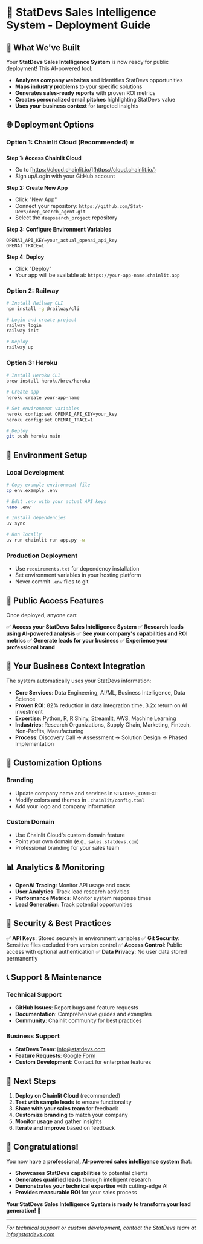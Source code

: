 # 🚀 StatDevs Sales Intelligence System - Deployment Guide

## 🎯 **What We've Built**

Your **StatDevs Sales Intelligence System** is now ready for public deployment! This AI-powered tool:

- **Analyzes company websites** and identifies StatDevs opportunities
- **Maps industry problems** to your specific solutions
- **Generates sales-ready reports** with proven ROI metrics
- **Creates personalized email pitches** highlighting StatDevs value
- **Uses your business context** for targeted insights

## 🌐 **Deployment Options**

### **Option 1: Chainlit Cloud (Recommended) ⭐**

**Step 1: Access Chainlit Cloud**
- Go to [https://cloud.chainlit.io/](https://cloud.chainlit.io/)
- Sign up/Login with your GitHub account

**Step 2: Create New App**
- Click "New App"
- Connect your repository: `https://github.com/Stat-Devs/deep_search_agent.git`
- Select the `deepsearch_project` repository

**Step 3: Configure Environment Variables**
```
OPENAI_API_KEY=your_actual_openai_api_key
OPENAI_TRACE=1
```

**Step 4: Deploy**
- Click "Deploy"
- Your app will be available at: `https://your-app-name.chainlit.app`

### **Option 2: Railway**

```bash
# Install Railway CLI
npm install -g @railway/cli

# Login and create project
railway login
railway init

# Deploy
railway up
```

### **Option 3: Heroku**

```bash
# Install Heroku CLI
brew install heroku/brew/heroku

# Create app
heroku create your-app-name

# Set environment variables
heroku config:set OPENAI_API_KEY=your_key
heroku config:set OPENAI_TRACE=1

# Deploy
git push heroku main
```

## 🔧 **Environment Setup**

### **Local Development**
```bash
# Copy example environment file
cp env.example .env

# Edit .env with your actual API keys
nano .env

# Install dependencies
uv sync

# Run locally
uv run chainlit run app.py -w
```

### **Production Deployment**
- Use `requirements.txt` for dependency installation
- Set environment variables in your hosting platform
- Never commit `.env` files to git

## 📱 **Public Access Features**

Once deployed, anyone can:

✅ **Access your StatDevs Sales Intelligence System**
✅ **Research leads using AI-powered analysis**
✅ **See your company's capabilities and ROI metrics**
✅ **Generate leads for your business**
✅ **Experience your professional brand**

## 🌟 **Your Business Context Integration**

The system automatically uses your StatDevs information:

- **Core Services**: Data Engineering, AI/ML, Business Intelligence, Data Science
- **Proven ROI**: 82% reduction in data integration time, 3.2x return on AI investment
- **Expertise**: Python, R, R Shiny, Streamlit, AWS, Machine Learning
- **Industries**: Research Organizations, Supply Chain, Marketing, Fintech, Non-Profits, Manufacturing
- **Process**: Discovery Call → Assessment → Solution Design → Phased Implementation

## 🎨 **Customization Options**

### **Branding**
- Update company name and services in `STATDEVS_CONTEXT`
- Modify colors and themes in `.chainlit/config.toml`
- Add your logo and company information

### **Custom Domain**
- Use Chainlit Cloud's custom domain feature
- Point your own domain (e.g., `sales.statdevs.com`)
- Professional branding for your sales team

## 📊 **Analytics & Monitoring**

- **OpenAI Tracing**: Monitor API usage and costs
- **User Analytics**: Track lead research activities
- **Performance Metrics**: Monitor system response times
- **Lead Generation**: Track potential opportunities

## 🚨 **Security & Best Practices**

✅ **API Keys**: Stored securely in environment variables
✅ **Git Security**: Sensitive files excluded from version control
✅ **Access Control**: Public access with optional authentication
✅ **Data Privacy**: No user data stored permanently

## 📞 **Support & Maintenance**

### **Technical Support**
- **GitHub Issues**: Report bugs and feature requests
- **Documentation**: Comprehensive guides and examples
- **Community**: Chainlit community for best practices

### **Business Support**
- **StatDevs Team**: info@statdevs.com
- **Feature Requests**: [Google Form](https://forms.gle/D9uAUPtJR1gmoDCD7)
- **Custom Development**: Contact for enterprise features

## 🎯 **Next Steps**

1. **Deploy on Chainlit Cloud** (recommended)
2. **Test with sample leads** to ensure functionality
3. **Share with your sales team** for feedback
4. **Customize branding** to match your company
5. **Monitor usage** and gather insights
6. **Iterate and improve** based on feedback

## 🎉 **Congratulations!**

You now have a **professional, AI-powered sales intelligence system** that:

- **Showcases StatDevs capabilities** to potential clients
- **Generates qualified leads** through intelligent research
- **Demonstrates your technical expertise** with cutting-edge AI
- **Provides measurable ROI** for your sales process

**Your StatDevs Sales Intelligence System is ready to transform your lead generation! 🚀**

---

*For technical support or custom development, contact the StatDevs team at info@statdevs.com*
